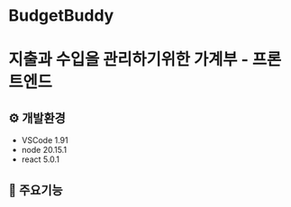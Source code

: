 # BudgetBuddy
지출과 수입을 관리하기위한 가계부 - 프론트엔드
======================================


⚙️ 개발환경
-------------
  - VSCode 1.91
  - node 20.15.1
  - react 5.0.1



📌 주요기능
-------------

